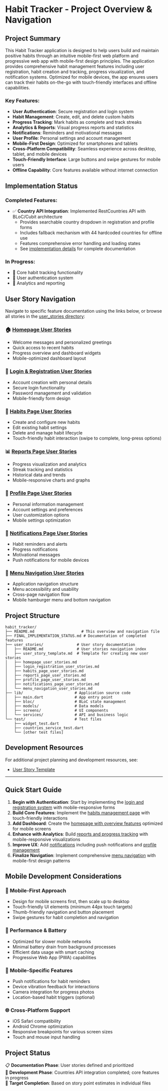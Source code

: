 # Habit Tracker - Project Overview & Navigation

## Project Summary

This Habit Tracker application is designed to help users build and maintain positive habits through an intuitive mobile-first web platform and progressive web app with mobile-first design principles. The application provides comprehensive habit management features including user registration, habit creation and tracking, progress visualization, and notification systems. Optimized for mobile devices, the app ensures users can track their habits on-the-go with touch-friendly interfaces and offline capabilities.

### Key Features:
- **User Authentication**: Secure registration and login system
- **Habit Management**: Create, edit, and delete custom habits
- **Progress Tracking**: Mark habits as complete and track streaks
- **Analytics & Reports**: Visual progress reports and statistics
- **Notifications**: Reminders and motivational messages
- **User Profile**: Personal settings and account management
- **Mobile-First Design**: Optimized for smartphones and tablets
- **Cross-Platform Compatibility**: Seamless experience across desktop, tablet, and mobile devices
- **Touch-Friendly Interface**: Large buttons and swipe gestures for mobile users
- **Offline Capability**: Core features available without internet connection

## Implementation Status

### Completed Features:
- ✅ **Country API Integration**: Implemented RestCountries API with BLoC/Cubit architecture
  - Provides searchable country dropdown in registration and profile forms
  - Includes fallback mechanism with 44 hardcoded countries for offline use
  - Features comprehensive error handling and loading states
  - See [implementation details](./FINAL_IMPLEMENTATION_STATUS.md) for complete documentation

### In Progress:
- 🔄 Core habit tracking functionality
- 🔄 User authentication system
- 🔄 Analytics and reporting

## User Story Navigation

Navigate to specific feature documentation using the links below, or browse all stories in the [user_stories directory](./user_stories/):

### 🏠 [Homepage User Stories](./user_stories/homepage_user_stories.md)
- Welcome messages and personalized greetings
- Quick access to recent habits
- Progress overview and dashboard widgets
- Mobile-optimized dashboard layout

### 🔐 [Login & Registration User Stories](./user_stories/login_registration_user_stories.md)
- Account creation with personal details
- Secure login functionality
- Password management and validation
- Mobile-friendly form design

### 🎯 [Habits Page User Stories](./user_stories/habits_page_user_stories.md)
- Create and configure new habits
- Edit existing habit settings
- Delete and manage habit lifecycle
- Touch-friendly habit interaction (swipe to complete, long-press options)

### 📊 [Reports Page User Stories](./user_stories/reports_page_user_stories.md)
- Progress visualization and analytics
- Streak tracking and statistics
- Historical data and trends
- Mobile-responsive charts and graphs

### 👤 [Profile Page User Stories](./user_stories/profile_page_user_stories.md)
- Personal information management
- Account settings and preferences
- User customization options
- Mobile settings optimization

### 🔔 [Notifications Page User Stories](./user_stories/notifications_page_user_stories.md)
- Habit reminders and alerts
- Progress notifications
- Motivational messages
- Push notifications for mobile devices

### 🧭 [Menu Navigation User Stories](./user_stories/menu_navigation_user_stories.md)
- Application navigation structure
- Menu accessibility and usability
- Cross-page navigation flow
- Mobile hamburger menu and bottom navigation

## Project Structure

```
habit_tracker/
├── README.md                     # This overview and navigation file
├── FINAL_IMPLEMENTATION_STATUS.md # Documentation of completed features
├── user_stories/               # User story documentation
│   ├── README.md               # User stories navigation index
│   ├── user_story_template.md  # Template for creating new user stories
│   ├── homepage_user_stories.md
│   ├── login_registration_user_stories.md
│   ├── habits_page_user_stories.md
│   ├── reports_page_user_stories.md
│   ├── profile_page_user_stories.md
│   ├── notifications_page_user_stories.md
│   └── menu_navigation_user_stories.md
├── lib/                       # Application source code
│   ├── main.dart              # App entry point
│   ├── bloc/                  # BLoC state management
│   ├── models/                # Data models
│   ├── screens/               # UI components
│   └── services/              # API and business logic
└── test/                      # Test files
    ├── widget_test.dart
    ├── countries_service_test.dart
    └── [other test files]
```

## Development Resources

For additional project planning and development resources, see:
- [User Story Template](./user_stories/user_story_template.md)

---

## Quick Start Guide

1. **Begin with Authentication**: Start by implementing the [login and registration system](./user_stories/login_registration_user_stories.md) with mobile-responsive forms
2. **Build Core Features**: Implement the [habits management page](./user_stories/habits_page_user_stories.md) with touch-friendly interactions
3. **Add Dashboard**: Create the [homepage with overview features](./user_stories/homepage_user_stories.md) optimized for mobile screens
4. **Enhance with Analytics**: Build [reports and progress tracking](./user_stories/reports_page_user_stories.md) with mobile-responsive visualizations
5. **Improve UX**: Add [notifications](./user_stories/notifications_page_user_stories.md) including push notifications and [profile management](./user_stories/profile_page_user_stories.md)
6. **Finalize Navigation**: Implement comprehensive [menu navigation](./user_stories/menu_navigation_user_stories.md) with mobile-first design patterns

## Mobile Development Considerations

### 📱 **Mobile-First Approach**
- Design for mobile screens first, then scale up to desktop
- Touch-friendly UI elements (minimum 44px touch targets)
- Thumb-friendly navigation and button placement
- Swipe gestures for habit completion and navigation

### 🔋 **Performance & Battery**
- Optimized for slower mobile networks
- Minimal battery drain from background processes
- Efficient data usage with smart caching
- Progressive Web App (PWA) capabilities

### 📳 **Mobile-Specific Features**
- Push notifications for habit reminders
- Device vibration feedback for interactions
- Camera integration for progress photos
- Location-based habit triggers (optional)

### 🌐 **Cross-Platform Support**
- iOS Safari compatibility
- Android Chrome optimization
- Responsive breakpoints for various screen sizes
- Touch and mouse input handling

## Project Status

📋 **Documentation Phase**: User stories defined and prioritized  
🚧 **Development Phase**: Countries API integration completed; core features in progress  
📅 **Target Completion**: Based on story point estimates in individual files

